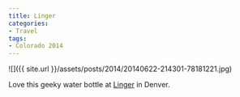 ```yaml
---
title: Linger
categories:
- Travel
tags:
- Colorado 2014
---
```


![]({{ site.url }}/assets/posts/2014/20140622-214301-78181221.jpg)
  



Love this geeky water bottle at [Linger](http://lingerdenver.com) in Denver.
